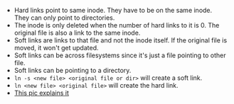 * Hard links point to same inode. They have to be on the same inode. They can only point to directories.  
* The inode is only deleted when the number of hard links to it is 0. The original file is also a link to the same inode.  
* Soft links are links to that file and not the inode itself. If the original file is moved, it won't get updated.  
* Soft links can be across filesystems since it's just a file pointing to other file.  
* Soft links can be pointing to a directory.  
* ```ln -s <new file> <original file or dir>``` will create a soft link.  
* ```ln <new file> <original file>``` will create the hard link.  
* [This pic explains it](https://i.stack.imgur.com/f7Ijz.jpg)
